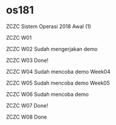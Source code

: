 # os181
ZCZC Sistem Operasi 2018 Awal (1)

ZCZC W01

ZCZC W02 Sudah mengerjakan demo

ZCZC W03 Done! 

ZCZC W04 Sudah mencoba demo Week04

ZCZC W05 Sudah mencoba demo Week05

ZCZC W06 Sudah mencoba demo

ZCZC W07 Done!

ZCZC W08 Done
